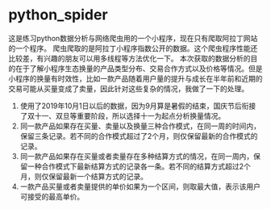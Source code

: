 # python_spider
这是练习python数据分析与网络爬虫用的一个小程序，现在只有爬取阿拉丁网站的一个程序。
爬虫爬取的是阿拉丁小程序指数公开的数据。这个爬虫程序性能还比较差，有兴趣的朋友可以用多线程等方法优化一下。
本次获取的数据分析的目的在于了解小程序生态换量的产品类型分布、交易合作方式以及价格等情况。但是小程序的换量有时效性，比如一款产品随着用户量的提升与成长在半年前和近期的交易可能从买量变成了卖量，因此针对这些复杂的情况，我做了一下的处理。
1. 使用了2019年10月1日以后的数据，因为9月算是暑假的结束，国庆节后衔接了双十一、双旦等重要阶段，所以选择十一为起点分析换量情况。
2. 同一款产品如果存在买量、卖量以及换量三种合作模式，在同一周的时间内，保留三条记录。若不同的合作模式超过了2个月，则仅保留最新的合作模式的记录。
3. 同一款产品如果存在买量或者卖量存在多种结算方式的情况，在同一周内，保留一种合作模式下最新结算方式的记录各一条。若不同的结算方式超过2个月，则仅保留最新一个结算方式的记录。
4. 一款产品买量或者卖量提供的单价如果为一个区间，则取最大值，表示该用户可接受的最高单价。
